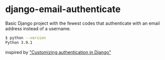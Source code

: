 # django-email-authenticate
Basic Django project with the fewest codes that authenticate with an email address instead of a username.

```sh
$ python --version
Python 3.9.1
```

inspired by ["Customizing authentication in Django"](https://docs.djangoproject.com/en/4.1/topics/auth/customizing/)
